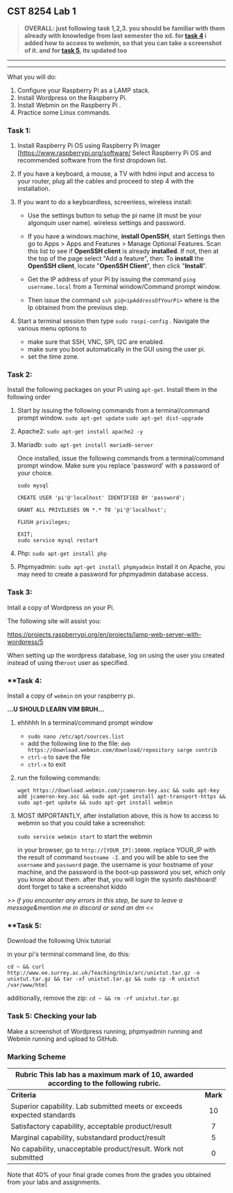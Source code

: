 ## CST 8254 Lab 1

> **OVERALL: just following task 1,2,3. you should be familiar with them already with knowledge from last semester tho xd. for [task 4](#task-4) i added how to access to webmin, so that you can take a screenshot of it. and for [task 5](#task-5), its updated too**

----
----


What you will do:
1. Configure your Raspberry Pi as a LAMP stack.
2. Install Wordpress on the Raspberry Pi.
3. Install Webmin on the Raspberry Pi .
4. Practice some Linux commands.

### Task 1:

1. Install Raspberry Pi OS using Raspberry Pi Imager  [https://www.raspberrypi.org/software/ 
   Select Raspberry Pi OS and recommended software from the first dropdown list.
2. If you have a keyboard, a mouse, a TV with hdmi input and access to your router, plug all the cables and proceed to step 4 with the installation.
3. If you want to do a keyboardless, screenless, wireless install:

   - Use the settings button to setup the pi name (it must be your algonquin user name). wireless settings and password.

   - If you have a windows machine, **install OpenSSH**, start Settings then go to Apps > Apps and Features > Manage Optional Features. Scan this list to see if **OpenSSH client** is already **installed**. If not, then at the top of the page select "Add a feature", then: To **install** the **OpenSSH client**, locate "**OpenSSH Client**", then click "**Install**".

   - Get the IP address of your Pi by issuing the command `ping username.local` from a Terminal window/Command prompt window.
   
   - Then issue the command `ssh pi@<ipAddressOfYourPi>` where<ipAddressOfYourPi> is the Ip obtained from the previous step.
5. Start a terminal session then type `sudo raspi-config` . Navigate the various menu options to 

   - make sure that SSH, VNC, SPI, I2C are enabled. 
   - make sure you boot automatically in the GUI using the user pi.
   - set the time zone.

### Task 2:

Install the following packages on your Pi using `apt-get`. Install them in the following order

1. Start by issuing the following commands from a terminal/command prompt window.
   `sudo apt-get update`
   `sudo apt-get dist-upgrade`

2. Apache2: `sudo apt-get install apache2 -y`

3. Mariadb: `sudo apt-get install mariadb-server`

   Once installed, issue the following commands from a terminal/command prompt window. Make sure you replace 'password' with a password of your choice.

   ```
   sudo mysql
   
   CREATE USER 'pi'@'localhost' IDENTIFIED BY 'password';
   
   GRANT ALL PRIVILEGES ON *.* TO 'pi'@'localhost';
   
   FLUSH privileges;
   
   EXIT;
   sudo service mysql restart
   ```

4. Php: `sudo apt-get install php`

5. Phpmyadmin: `sudo apt-get install phpmyadmin`
   Install it on Apache, you may need to create a password for phpmyadmin database access.

### Task 3:

Intall a copy of Wordpress on your Pi.

The following site will assist you:

https://projects.raspberrypi.org/en/projects/lamp-web-server-with-wordpress/5

When setting up the wordpress database, log on using the user you created instead of using the`root` user as specified.

### **Task 4:

Install a copy of `webmin` on your raspberry pi.

**...U SHOULD LEARN VIM BRUH...**

1. ehhhhh In a terminal/command prompt window 

   - `sudo nano /etc/apt/sources.list`
   - add the following line to the file: `deb https://download.webmin.com/download/repository sarge contrib`
   - `ctrl-o` to save the file
   - `ctrl-x` to exit

2. run the following commands:

   ```
   wget https://download.webmin.com/jcameron-key.asc && sudo apt-key add jcameron-key.asc && sudo apt-get install apt-transport-https && sudo apt-get update && sudo apt-get install webmin
   ```

3. MOST IMPORTANTLY, after installation above, this is how to access to webmin so that you could take a screenshot: 

    `sudo service webmin start` to start the webmin

    in your browser, go to `http://[YOUR_IP]:10000`. replace YOUR_IP with the result of command `hostname -I`. and you will be able to see the `username` and `password` page. the username is your hostname of your machine, and the password is the boot-up password you set, which only you know about them. after that, you will login the sysinfo dashboard! dont forget to take a screenshot kiddo

*>> if you encounter any errors in this step, be sure to leave a message&mention me in discord or send an dm <<*
   


### **Task 5:

Download the following Unix tutorial

in your pi's terminal command line, do this:

```
cd ~ && curl http://www.ee.surrey.ac.uk/Teaching/Unix/arc/unixtut.tar.gz -o unixtut.tar.gz && tar -xf unixtut.tar.gz && sudo cp -R unixtut /var/www/html
```
additionally, remove the zip: `cd ~ && rm -rf unixtut.tar.gz`


### Task 5: Checking your lab

Make a screenshot of Wordpress running, phpmyadmin running and Webmin running and upload to GitHub.

### Marking Scheme

| **Rubric** This lab has a maximum mark of 10, awarded according to the following rubric. |          |
| ------------------------------------------------------------| :------: |
| **Criteria**                                                 | **Mark** |
| Superior capability. Lab submitted meets or exceeds expected standards |    10    |
| Satisfactory capability, acceptable product/result           |    7     |
| Marginal capability, substandard product/result              |    5     |
| No capability, unacceptable product/result. Work not submitted |    0     |

Note that 40% of your final grade comes from the grades you obtained from your labs and assignments.
